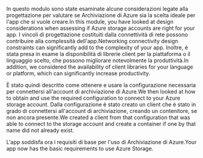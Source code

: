 <span data-ttu-id="a886f-101">In questo modulo sono state esaminate alcune considerazioni legate alla progettazione per valutare se Archiviazione di Azure sia la scelta ideale per l'app che si vuole creare.</span><span class="sxs-lookup"><span data-stu-id="a886f-101">In this module, you have looked at design considerations when assessing if Azure storage accounts are right for your app.</span></span> <span data-ttu-id="a886f-102">I vincoli di progettazione costituiti dalla connettività di rete possono contribuire alla complessità dell'app.</span><span class="sxs-lookup"><span data-stu-id="a886f-102">Networking connectivity design constraints can significantly add to the complexity of your app.</span></span> <span data-ttu-id="a886f-103">Inoltre, è stata presa in esame la disponibilità di librerie client per la piattaforma o il linguaggio scelto, che possono migliorare notevolmente la produttività.</span><span class="sxs-lookup"><span data-stu-id="a886f-103">In addition, we considered the availability of client libraries for your language or platform, which can significantly increase productivity.</span></span>

<span data-ttu-id="a886f-104">È stato quindi descritto come ottenere e usare la configurazione necessaria per connettersi all'account di archiviazione di Azure.</span><span class="sxs-lookup"><span data-stu-id="a886f-104">We then looked at how to obtain and use the required configuration to connect to your Azure storage account.</span></span> <span data-ttu-id="a886f-105">Dalla configurazione è stato creato un client che è stato in grado di connettersi all'account di archiviazione, creando un contenitore, se non ancora presente.</span><span class="sxs-lookup"><span data-stu-id="a886f-105">We created a client from that configuration that was able to connect to the storage account and create a container if one by that name did not already exist.</span></span>

<span data-ttu-id="a886f-106">L'app soddisfa ora i requisiti di base per l'uso di Archiviazione di Azure.</span><span class="sxs-lookup"><span data-stu-id="a886f-106">Your app now has the basic requirements to use Azure Storage.</span></span>
